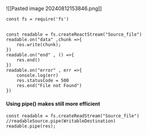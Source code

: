 ![[Pasted image 20240812153846.png]]
```node
const fs = require('fs')


const readable = fs.createReactStream("Source_file")
readable.on("data" ,chunk =>{
	res.write(chunk);
})
readable.on("end" , () =>{
	res.end()
})
readable.on("error" , err =>{
	console.log(err)
	res.statusCode = 500
	res.end("File not Found")
})
```
#### Using pipe() makes still more efficient
```node
const readable = fs.createReadStream("Source_file")
//readableSource.pipe(WritableDestination)
readable.pipe(res);
```